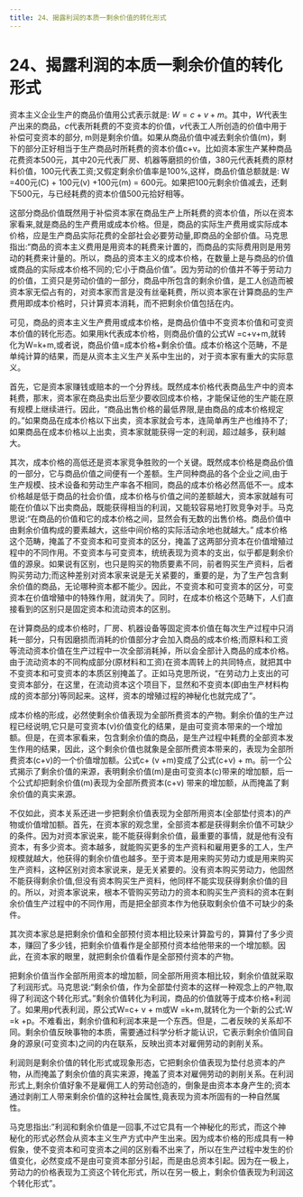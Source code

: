 ```yaml
---
title: 24、揭露利润的本质一剩余价值的转化形式
---
```

# 24、揭露利润的本质一剩余价值的转化形式

资本主义企业生产的商品价值用公式表示就是: $W=c+v+m$。其中，$W$代表生产出来的商品，$c$代表所耗费的不变资本的价值，$v$代表工人所创造的价值中用于补偿可变资本的部分, m则是剩余价值。如果从商品价值中减去剩余价值(m)，剩下的部分正好相当于生产商品时所耗费的资本价值c+v。比如资本家生产某种商品花费资本500元，其中20元代表厂房、机器等磨损的价值，380元代表耗费的原材料价值，100元代表工资;又假定剩余价值率是100%,这样，商品价值总额就是: W =400元(C) + 100元(v) +100元(m) = 600元。如果把100元剩余价值减去，还剩下500元，与已经耗费的资本价值500元拾好相等。

这部分商品价值既然用于补偿资本家在商品生产上所耗费的资本价值，所以在资本家看来,就是商品的生产费用或成本价格。但是，商品的实际生产费用或实际成本价格，应是生产商品实际花费的全部社会必要劳动量,即商品的全部价值。马克思指出:“商品的资本主义费用是用资本的耗费来计置的，而商品的实际费用则是用劳动的耗费来计量的。所以，商品的资本主义的成本价格，在数量上是与商品的价值或商品的实际成本价格不同的;它小于商品价值”。因为劳动的价值并不等于劳动力的价值，工资只是劳动价值的一部分，商品中所包含的剩余价值，是工人创造而被资本家无偿占有的，对资本家而言是没有丝毫耗费，所以资本家在计算商品的生产费用即成本价格时，只计算资本消耗，而不把剩余价值包括在内。

可见，商品的资本主义生产费用或成本价格，是商品价值中不变资本价值和可变资本价值的转化形态。如果用k代表成本价格，则商品价值的公式W =c+v+m,就转化为W=k+m,或者说，商品价值=成本价格+剩余价值。成本价格这个范畴，不是单纯计算的结果，而是从资本主义生产关系中生出的，对于资本家有重大的实际意义。

首先，它是资本家赚钱或赔本的一个分界线。既然成本价格代表商品生产中的资本耗费，那末，资本家在商品卖出后至少要收回成本价格，才能保证他的生产能在原有规模上继续进行。因此，“商品出售价格的最低界限,是由商品的成本价格规定的。”如果商品在成本价格以下出卖，资本家就会亏本，连简单再生产也维持不了;如果商品在成本价格以上出卖，资本家就能获得一定的利润，超过越多，获利越大。

其次，成本价格的高低还是资本家竞争胜败的一个关键。既然成本价格是商品价值的一部分，它与商品价值之间便有一个差额。生产同种商品的各个企业之间,由于生产规模、技术设备和劳动生产率各不相同，商品的成本价格必然高低不一。成本价格越是低于商品的社会价值，成本价格与价值之间的差额越大，资本家就越有可能在价值以下出卖商品，既能获得相当的利润，又能较容易地打败竞争对手。马克思说:“在商品的价值和它的成本价格之间，显然会有无数的出售价格。商品价值中由剩余价值构成的要素越大，这些中间价格的实际活动余地也就越大。”
成本价格这个范畴，掩盖了不变资本和可变资本的区分，掩盖了这两部分资本在价值增殖过程中的不同作用。不变资本与可变资本，统统表现为资本的支出，似乎都是剩余价值的源泉。如果说有区别，也只是购买的物质要素不同，前者购买生产资料，后者购买劳动力;而这种差别对资本家来说是无关紧要的，重要的是，为了生产包含剩余价值的商品，无论哪种资本都不能少。因此，不变资本和可变资本的区分，可变资本在价值增殖中的特殊作用，就消失了。同时，在成本价格这个范畴下，人们直接看到的区别只是固定资本和流动资本的区别。

在计算商品的成本价格时，厂房、机器设备等固定资本价值在每次生产过程中只消耗一部分，只有因磨损而消耗的价值部分才会加入商品的成本价格;而原料和工资等流动资本价值在生产过程中一次全部消耗掉，所以会全部计入商品的成本价格。由于流动资本的不同构成部分(原材料和工资)在资本周转上的共同特点，就把其中不变资本和可变资本的本质区别掩盖了。正如马克思所说，“在劳动力上支出的可变资本部分，在这里，在流动资本这个项目下，显然和不变资本(即由生产材料构成的资本部分)等同起来。这样，资本的增殖过程的神秘化也就完成了”。

成本价格的形成，必然使剩余价值表现为全部所费资本的产物。剩余价值的生产过程已经说明,它只是可变资本(v)价值变化的结果，是由可变资本带来的一个增加额。但是，在资本家看来，包含剩余价值的商品，是生产过程中耗费的全部资本发生作用的结果，因此，这个剩余价值也就象是全部所费资本带来的，表现为全部所费资本(c+v)的一个价值增加额。公式c+ (v +m)变成了公式(c+v) + m。前一个公式揭示了剩余价值的来源，表明剩余价值(m)是由可变资本(c)带来的增加额，后一个公式却把剩余价值(m)表现为全部所费资本(c+v) 带来的增加额，从而掩盖了剩余价值的真实来源。

不仅如此，资本关系还进一步把剩余价值表现为全部所用资本(全部垫付资本)的产物或价值增加额。首先，在资本家的观念里，全部资本都是获得剩余价值不可缺少的条件。因为对资本家说来，能不能获得剩余价值，最重要的事情，就是他有没有资本，有多少资本。资本越多，就能购买更多的生产资料和雇用更多的工人，生产规模就越大，他获得的剩余价值也越多。至于资本是用来购买劳动力或是用来购买生产资料，这种区别对资本家说来，是无关紧要的。没有资本购买劳动力，他固然不能获得剩余价值,但没有资本购买生产资料，他同样不能实现获得剩余价值的目的。所以，对资本家说来，根本不管购买劳动力的资本和购买生产资料的资本在剩余价值生产过程中的不同作用，而是把全部资本作为他获取剩余价值不可缺少的条件。

其次资本家总是把剩余价值和全部预付资本相比较来计算盈亏的，算算付了多少资本，赚回了多少钱，把剩余价值看作是全部预付资本给他带来的一个增加额。因此，在资本家的眼里，就把剩余价值看作是全部预付资本的产物。

把剩余价值当作全部所用资本的增加额，同全部所用资本相比较，剩余价值就采取了利润形式。马克思说:“剩余价值，作为全部垫付资本的这样一种观念上的产物,取得了利润这个转化形式。”剩余价值转化为利润，商品的价值就等于成本价格+利润了。如果用p代表利润，原公式W=c+ v + m或W =k+m,就转化为一个新的公式:W =k +p。不难看出，剩余价值和利润本来是一个东西。但是，二者反映的关系却不同。剩余价值反映事物的本质，需要通过科学分析才能认识，它表示剩余价值同自身的源泉(可变资本)之间的内在联系，反映出资本对雇佣劳动的剥削关系。

利润则是剩余价值的转化形式或现象形态，它把剩余价值表现为垫付总资本的产物，从而掩盖了剩余价值的真实来源，掩盖了资本对雇佣劳动的剥削关系。在利润形式上,剩余价值好象不是雇佣工人的劳动创造的，倒象是由资本本身产生的;资本通过剥削工人带来剩余价值的这种社会属性,竟表现为资本所固有的一种自然属性。

马克思指出:”利润和剩余价值是一回事,不过它具有一个神秘化的形式，而这个神秘化的形式必然会从资本主义生产方式中产生出来。因为成本价格的形成具有一种假象，使不变资本和可变资本之间的区别看不出来了，所以在生产过程中发生的价值变化，必然变成不是由可变资本部分引起，而是由总资本引起。因为在一极上，劳动力的价格表现为工资这个转化形式，所以在另一极上，剩余价值表现为利润这个转化形式”。